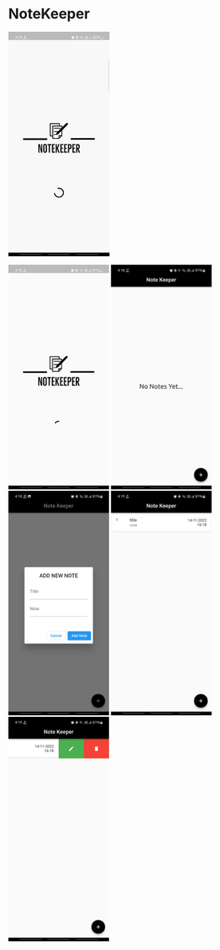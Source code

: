 # NoteKeeper

<img src="https://github.com/ParasRojiya/NoteKeeper_App/blob/master/assets/output/gif.gif" style="height:450px"/>

<img src="https://github.com/ParasRojiya/NoteKeeper_App/blob/master/assets/output/1.jpg" style="height:450px"/> <img src="https://github.com/ParasRojiya/NoteKeeper_App/blob/master/assets/output/2.jpg" style="height:450px"/>
<img src="https://github.com/ParasRojiya/NoteKeeper_App/blob/master/assets/output/3.jpg" style="height:450px"/> <img src="https://github.com/ParasRojiya/NoteKeeper_App/blob/master/assets/output/4.jpg" style="height:450px"/>
<img src="https://github.com/ParasRojiya/NoteKeeper_App/blob/master/assets/output/5.jpg" style="height:450px"/>